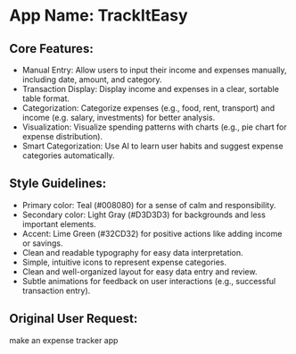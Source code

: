 # **App Name**: TrackItEasy

## Core Features:

- Manual Entry: Allow users to input their income and expenses manually, including date, amount, and category.
- Transaction Display: Display income and expenses in a clear, sortable table format.
- Categorization: Categorize expenses (e.g., food, rent, transport) and income (e.g. salary, investments) for better analysis.
- Visualization: Visualize spending patterns with charts (e.g., pie chart for expense distribution).
- Smart Categorization: Use AI to learn user habits and suggest expense categories automatically.

## Style Guidelines:

- Primary color: Teal (#008080) for a sense of calm and responsibility.
- Secondary color: Light Gray (#D3D3D3) for backgrounds and less important elements.
- Accent: Lime Green (#32CD32) for positive actions like adding income or savings.
- Clean and readable typography for easy data interpretation.
- Simple, intuitive icons to represent expense categories.
- Clean and well-organized layout for easy data entry and review.
- Subtle animations for feedback on user interactions (e.g., successful transaction entry).

## Original User Request:
make an expense tracker app
  